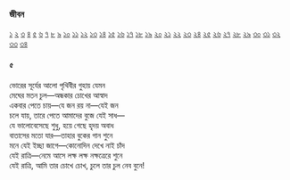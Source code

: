 ### জীবন   
[১](2.10.0.jeebon-1.md) [২](2.10.1.jeebon-2.md) [৩](2.10.2.jeebon-3.md) [৪](2.10.3.jeebon-4.md) [৫](2.10.4.jeebon-5.md) [৬](2.10.5.jeebon-6.md) [৭](2.10.6.jeebon-7.md) [৮](2.10.7.jeebon-8.md) [৯](2.10.8.jeebon-9.md) [১০](2.10.9.jeebon-10.md) [১১](2.10.10.jeebon-11.md) [১২](2.10.11.jeebon-12.md) [১৩](2.10.12.jeebon-13.md) [১৪](2.10.13.jeebon-14.md) [১৫](2.10.14.jeebon-15.md) [১৬](2.10.15.jeebon-16.md) [১৭](2.10.16.jeebon-17.md) [১৮](2.10.17.jeebon-18.md) [১৯](2.10.18.jeebon-19.md) [২০](2.10.19.jeebon-20.md) [২১](2.10.20.jeebon-21.md) [২২](2.10.21.jeebon-22.md) [২৩](2.10.22.jeebon-23.md) [২৪](2.10.23.jeebon-24.md) [২৫](2.10.24.jeebon-25.md) [২৬](2.10.25.jeebon-26.md) [২৭](2.10.26.jeebon-27.md) [২৮](2.10.27.jeebon-28.md) [২৯](2.10.28.jeebon-29.md) [৩০](2.10.29.jeebon-30.md) [৩১](2.10.30.jeebon-31.md) [৩২](2.10.31.jeebon-32.md) [৩৩](2.10.32.jeebon-33.md) [৩৪](2.10.33.jeebon-34.md)
#### ৫
ভোরের সূর্যের আলো পৃথিবীর গুহায় যেমন  
মেঘের মতন চুল—অন্ধকার চোখের আস্বাদ  
একবার পেতে চায়—যে জন রয় না—যেই জন  
চলে যায়, তারে পেতে আমাদের বুজে যেই সাধ—  
যে ভালোবেসেছে শুধু, হয়ে গেছে হৃদয় অবাধ  
বাতাসের মতো যার—তাহার বুকের গান শুনে  
মনে যেই ইচ্ছা জাগে—কোনোদিন দেখে নাই চাঁদ  
যেই রাত্রি—নেমে আসে লক্ষ লক্ষ নক্ষত্রেরে শুনে  
যেই রাত্রি, আমি তার চোখে চোখ, চুলে তার চুল নেব বুনে!   